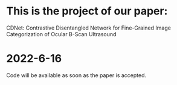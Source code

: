 # This is the project of our paper: 
CDNet: Contrastive Disentangled Network for Fine-Grained Image Categorization of Ocular B-Scan Ultrasound

# 2022-6-16
Code will be available as soon as the paper is accepted.
